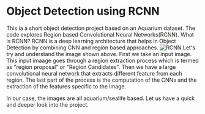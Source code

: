 # Object Detection using RCNN
This ia a short object detection project based on an Aquarium dataset. 
The code explores Region based Convolutional Neural Networks(RCNN). 
What is RCNN?
RCNN is a deep learning architecture that helps in Object Detection by combining CNN and region based approaches.
![RCNN](https://github.com/user-attachments/assets/8e954c34-ecd6-40c9-8ccc-7a0f58c44916)
Let's try and understand the image shown above.
First we take an input image. This input imaage goes through a region extraction process which is termed as "region proposal" or "Region Candidates".
Then we have a large convolutional neural network that extracts different feature from each region.
The last part of the process is the computation of the CNNs and the extraction of the features specific to the image. 

In our case, the images are all aquarium/sealife based. Let us have a quick and deeper look into the project.

